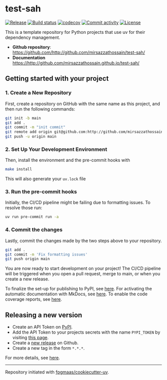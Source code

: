 # test-sah

[![Release](https://img.shields.io/github/v/release/http://github.com/mirsazzathossain/test-sah)](https://img.shields.io/github/v/release/http://github.com/mirsazzathossain/test-sah)
[![Build status](https://img.shields.io/github/actions/workflow/status/http://github.com/mirsazzathossain/test-sah/main.yml?branch=main)](https://github.com/http://github.com/mirsazzathossain/test-sah/actions/workflows/main.yml?query=branch%3Amain)
[![codecov](https://codecov.io/gh/http://github.com/mirsazzathossain/test-sah/branch/main/graph/badge.svg)](https://codecov.io/gh/http://github.com/mirsazzathossain/test-sah)
[![Commit activity](https://img.shields.io/github/commit-activity/m/http://github.com/mirsazzathossain/test-sah)](https://img.shields.io/github/commit-activity/m/http://github.com/mirsazzathossain/test-sah)
[![License](https://img.shields.io/github/license/http://github.com/mirsazzathossain/test-sah)](https://img.shields.io/github/license/http://github.com/mirsazzathossain/test-sah)

This is a template repository for Python projects that use uv for their dependency management.

- **Github repository**: <https://github.com/http://github.com/mirsazzathossain/test-sah/>
- **Documentation** <https://http://github.com/mirsazzathossain.github.io/test-sah/>

## Getting started with your project

### 1. Create a New Repository

First, create a repository on GitHub with the same name as this project, and then run the following commands:

```bash
git init -b main
git add .
git commit -m "init commit"
git remote add origin git@github.com:http://github.com/mirsazzathossain/test-sah.git
git push -u origin main
```

### 2. Set Up Your Development Environment

Then, install the environment and the pre-commit hooks with

```bash
make install
```

This will also generate your `uv.lock` file

### 3. Run the pre-commit hooks

Initially, the CI/CD pipeline might be failing due to formatting issues. To resolve those run:

```bash
uv run pre-commit run -a
```

### 4. Commit the changes

Lastly, commit the changes made by the two steps above to your repository.

```bash
git add .
git commit -m 'Fix formatting issues'
git push origin main
```

You are now ready to start development on your project!
The CI/CD pipeline will be triggered when you open a pull request, merge to main, or when you create a new release.

To finalize the set-up for publishing to PyPI, see [here](https://fpgmaas.github.io/cookiecutter-uv/features/publishing/#set-up-for-pypi).
For activating the automatic documentation with MkDocs, see [here](https://fpgmaas.github.io/cookiecutter-uv/features/mkdocs/#enabling-the-documentation-on-github).
To enable the code coverage reports, see [here](https://fpgmaas.github.io/cookiecutter-uv/features/codecov/).

## Releasing a new version

- Create an API Token on [PyPI](https://pypi.org/).
- Add the API Token to your projects secrets with the name `PYPI_TOKEN` by visiting [this page](https://github.com/http://github.com/mirsazzathossain/test-sah/settings/secrets/actions/new).
- Create a [new release](https://github.com/http://github.com/mirsazzathossain/test-sah/releases/new) on Github.
- Create a new tag in the form `*.*.*`.

For more details, see [here](https://fpgmaas.github.io/cookiecutter-uv/features/cicd/#how-to-trigger-a-release).

---

Repository initiated with [fpgmaas/cookiecutter-uv](https://github.com/fpgmaas/cookiecutter-uv).

